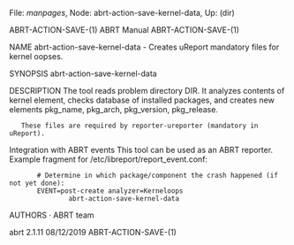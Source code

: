 File: *manpages*,  Node: abrt-action-save-kernel-data,  Up: (dir)

ABRT-ACTION-SAVE-(1)              ABRT Manual             ABRT-ACTION-SAVE-(1)



NAME
       abrt-action-save-kernel-data - Creates uReport mandatory files for
       kernel oopses.

SYNOPSIS
       abrt-action-save-kernel-data

DESCRIPTION
       The tool reads problem directory DIR. It analyzes contents of kernel
       element, checks database of installed packages, and creates new
       elements pkg_name, pkg_arch, pkg_version, pkg_release.

       These files are required by reporter-ureporter (mandatory in uReport).

   Integration with ABRT events
       This tool can be used as an ABRT reporter. Example fragment for
       /etc/libreport/report_event.conf:

           # Determine in which package/component the crash happened (if not yet done):
           EVENT=post-create analyzer=Kerneloops
                   abrt-action-save-kernel-data

AUTHORS
       ·   ABRT team



abrt 2.1.11                       08/12/2019              ABRT-ACTION-SAVE-(1)
